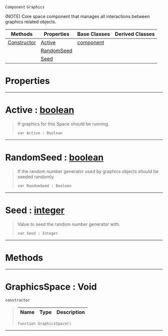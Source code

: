  `Component` `Graphics`



(NOTE) Core space component that manages all interactions between graphics related objects.

|Methods|Properties|Base Classes|Derived Classes|
|---|---|---|---|
|[ Constructor](https://github.com/ArendDanielek/ZeroDocsTest/blob/master/code_reference/class_reference/graphicsspace.markdown#graphicsspace-void)|[ Active](https://github.com/ArendDanielek/ZeroDocsTest/blob/master/code_reference/class_reference/graphicsspace.markdown#active-zero-engine-docum)|[component](https://github.com/ArendDanielek/ZeroDocsTest/blob/master/code_reference/class_reference/component.markdown)| |
| |[ RandomSeed](https://github.com/ArendDanielek/ZeroDocsTest/blob/master/code_reference/class_reference/graphicsspace.markdown#randomseed-zero-engine-d)| | |
| |[ Seed](https://github.com/ArendDanielek/ZeroDocsTest/blob/master/code_reference/class_reference/graphicsspace.markdown#seed-zero-engine-documen)| | |


 #  Properties


---  
 #  Active : [boolean](https://github.com/ArendDanielek/ZeroDocsTest/blob/master/code_reference/zilch_base_types/boolean.markdown)

> If graphics for this Space should be running.
> ``` lang=cpp, name=Zilch
> var Active : Boolean


---  
 #  RandomSeed : [boolean](https://github.com/ArendDanielek/ZeroDocsTest/blob/master/code_reference/zilch_base_types/boolean.markdown)

> If the random number generator used by graphics objects should be seeded randomly.
> ``` lang=cpp, name=Zilch
> var RandomSeed : Boolean


---  
 #  Seed : [integer](https://github.com/ArendDanielek/ZeroDocsTest/blob/master/code_reference/zilch_base_types/integer.markdown)

> Value to seed the random number generator with.
> ``` lang=cpp, name=Zilch
> var Seed : Integer


---  
 #  Methods


---  
 #  GraphicsSpace : Void

 `constructor`

> 
> |Name|Type|Description|
> |---|---|---|
> ``` lang=cpp, name=Zilch
> function GraphicsSpace()
> ``` 


---  
 
  
  
  
  
  
  
  

 